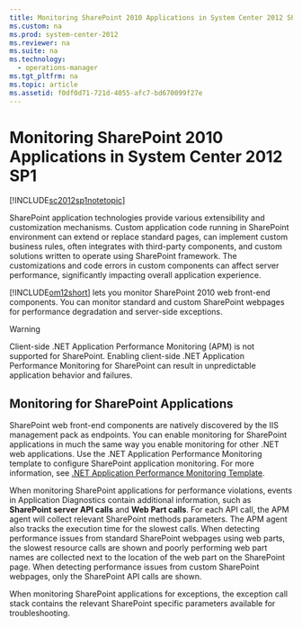 ```yaml
---
title: Monitoring SharePoint 2010 Applications in System Center 2012 SP1
ms.custom: na
ms.prod: system-center-2012
ms.reviewer: na
ms.suite: na
ms.technology: 
  - operations-manager
ms.tgt_pltfrm: na
ms.topic: article
ms.assetid: f0df0d71-721d-4055-afc7-bd670099f27e
---
```

# Monitoring SharePoint 2010 Applications in System Center 2012 SP1
[!INCLUDE[sc2012sp1notetopic](Token/sc2012sp1notetopic_md.md)]

SharePoint application technologies provide various extensibility and customization mechanisms. Custom application code running in SharePoint environment can extend or replace standard pages, can implement custom business rules, often integrates with third\-party components, and custom solutions written to operate using SharePoint framework. The customizations and code errors in custom components can affect server performance, significantly impacting overall application experience.

[!INCLUDE[om12short](Token/om12short_md.md)] lets you monitor SharePoint 2010 web front\-end components. You can monitor standard and custom SharePoint webpages for performance degradation and server\-side exceptions.

> [!WARNING]
> Client\-side .NET Application Performance Monitoring \(APM\) is not supported for SharePoint. Enabling client\-side .NET Application Performance Monitoring for SharePoint can result in unpredictable application behavior and failures.

## Monitoring for SharePoint Applications
SharePoint web front\-end components are natively discovered by the IIS management pack as endpoints. You can enable monitoring for SharePoint applications in much the same way you enable monitoring for other .NET web applications. Use the .NET Application Performance Monitoring template to configure SharePoint application monitoring. For more information, see [.NET Application Performance Monitoring Template](.NET-Application-Performance-Monitoring-Template.md).

When monitoring SharePoint applications for performance violations, events in Application Diagnostics contain additional information, such as **SharePoint server API calls** and **Web Part calls**. For each API call, the APM agent will collect relevant SharePoint methods parameters. The APM agent also tracks the execution time for the slowest calls. When detecting performance issues from standard SharePoint webpages using web parts, the slowest resource calls are shown and poorly performing web part names are collected next to the location of the web part on the SharePoint page. When detecting performance issues from custom SharePoint webpages, only the SharePoint API calls are shown.

When monitoring SharePoint applications for exceptions, the exception call stack contains the relevant SharePoint specific parameters available for troubleshooting.


